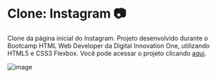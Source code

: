 
# Clone: Instagram 📷
Clone da página inicial do Instagram.
Projeto desenvolvido durante o Bootcamp HTML Web Developer da Digital Innovation One, utilizando HTML5 e CSS3 Flexbox.
Você pode acessar o projeto clicando [aqui](http://devmagno.github.io/ui-clone-instagram).

![image](https://user-images.githubusercontent.com/91575842/185402510-79a396ed-d236-4d40-ae78-395357580de6.png)

